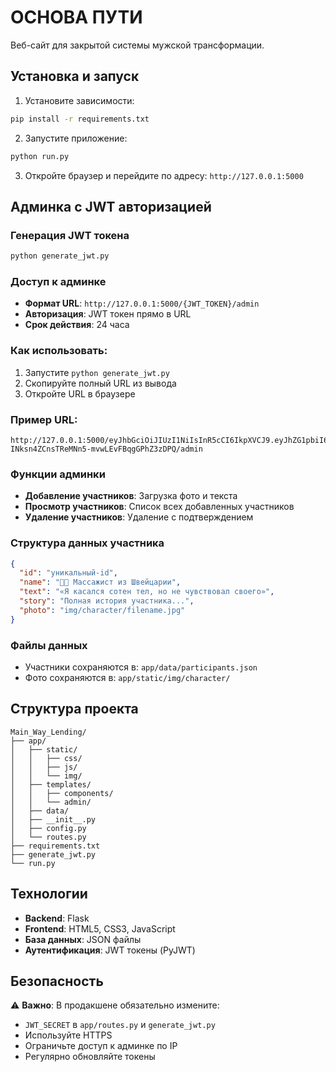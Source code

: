 # ОСНОВА ПУТИ

Веб-сайт для закрытой системы мужской трансформации.

## Установка и запуск

1. Установите зависимости:
```bash
pip install -r requirements.txt
```

2. Запустите приложение:
```bash
python run.py
```

3. Откройте браузер и перейдите по адресу: `http://127.0.0.1:5000`

## Админка с JWT авторизацией

### Генерация JWT токена
```bash
python generate_jwt.py
```

### Доступ к админке
- **Формат URL**: `http://127.0.0.1:5000/{JWT_TOKEN}/admin`
- **Авторизация**: JWT токен прямо в URL
- **Срок действия**: 24 часа

### Как использовать:
1. Запустите `python generate_jwt.py`
2. Скопируйте полный URL из вывода
3. Откройте URL в браузере

### Пример URL:
```
http://127.0.0.1:5000/eyJhbGciOiJIUzI1NiIsInR5cCI6IkpXVCJ9.eyJhZG1pbiI6dHJ1ZSwiaWF0IjoxNzUzNzc4NjQ5LCJleHAiOjE3NTM4NjUwNDl9.9cll4-INksn4ZCnsTReMNn5-mvwLEvFBqgGPhZ3zDPQ/admin
```

### Функции админки
- **Добавление участников**: Загрузка фото и текста
- **Просмотр участников**: Список всех добавленных участников
- **Удаление участников**: Удаление с подтверждением

### Структура данных участника
```json
{
  "id": "уникальный-id",
  "name": "👨‍🦰 Массажист из Швейцарии",
  "text": "«Я касался сотен тел, но не чувствовал своего»",
  "story": "Полная история участника...",
  "photo": "img/character/filename.jpg"
}
```

### Файлы данных
- Участники сохраняются в: `app/data/participants.json`
- Фото сохраняются в: `app/static/img/character/`

## Структура проекта

```
Main_Way_Lending/
├── app/
│   ├── static/
│   │   ├── css/
│   │   ├── js/
│   │   └── img/
│   ├── templates/
│   │   ├── components/
│   │   └── admin/
│   ├── data/
│   ├── __init__.py
│   ├── config.py
│   └── routes.py
├── requirements.txt
├── generate_jwt.py
└── run.py
```

## Технологии

- **Backend**: Flask
- **Frontend**: HTML5, CSS3, JavaScript
- **База данных**: JSON файлы
- **Аутентификация**: JWT токены (PyJWT)

## Безопасность

⚠️ **Важно**: В продакшене обязательно измените:
- `JWT_SECRET` в `app/routes.py` и `generate_jwt.py`
- Используйте HTTPS
- Ограничьте доступ к админке по IP
- Регулярно обновляйте токены 